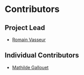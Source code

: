 # Contributors

## Project Lead

* [Romain Vasseur](https://github.com/RVR06)

## Individual Contributors

* [Mathilde Gallouet](https://github.com/mgalloue)
